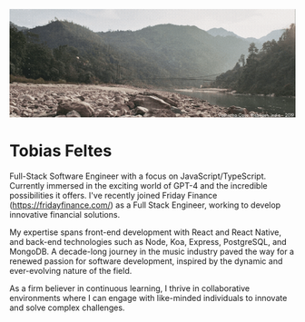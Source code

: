 [![cover-Tobias.gif](/Vashistha.gif)](/Vashistha.gif)

# Tobias Feltes

Full-Stack Software Engineer with a focus on JavaScript/TypeScript. Currently immersed in the exciting world of GPT-4 and the incredible possibilities it offers. I've recently joined Friday Finance (https://fridayfinance.com/) as a Full Stack Engineer, working to develop innovative financial solutions.

My expertise spans front-end development with React and React Native, and back-end technologies such as Node, Koa, Express, PostgreSQL, and MongoDB. A decade-long journey in the music industry paved the way for a renewed passion for software development, inspired by the dynamic and ever-evolving nature of the field.

As a firm believer in continuous learning, I thrive in collaborative environments where I can engage with like-minded individuals to innovate and solve complex challenges.
